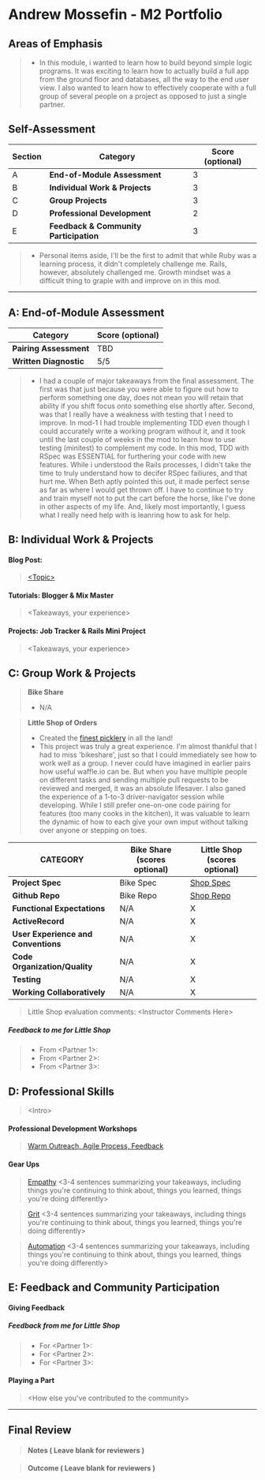 # Andrew Mossefin - M2 Portfolio

## Areas of Emphasis

>* In this module, i wanted to learn how to build beyond simple logic programs. It was exciting to learn how to actually build a full app from the ground floor and databases, all the way to the end user view. I also wanted to learn how to effectively cooperate with a full group of several people on a project as opposed to just a single partner.

## Self-Assessment

| Section | Category | Score (optional) |
| --- | ----- | --- |
| A | **End-of-Module Assessment** | 3 |
| B | **Individual Work & Projects** | 3 |
| C | **Group Projects** | 3 |
| D | **Professional Development** | 2 |
| E | **Feedback & Community Participation** | 3 |

>* Personal items aside, I'll be the first to admit that while Ruby was a learning process, it didn't completely challenge me. Rails, however, absolutely challenged me. Growth mindset was a difficult thing to graple with and improve on in this mod. 

-----------------------

## A: End-of-Module Assessment

| Category | Score (optional) |
| ----- | --- |
| **Pairing Assessment** | TBD |
| **Written Diagnostic** | 5/5 |

>* I had a couple of major takeaways from the final assessment. The first was that just because you were able to figure out how to perform something one day, does not mean you will retain that ability if you shift focus onto something else shortly after. Second, was that I really have a weakness with testing that I need to improve. In mod-1 I had trouble implementing TDD even though I could accurately write a working program without it, and it took until the last couple of weeks in the mod to learn how to use testing (minitest) to complement my code. In this mod, TDD with RSpec was ESSENTIAL for furthering your code with new features. While i understood the Rails processes, I didn't take the time to truly understand how to decifer RSpec failiures, and that hurt me. When Beth aptly pointed this out, it made perfect sense as far as where I would get thrown off. I have to continue to try and train myself not to put the cart before the horse, like I've done in other aspects of my life. And, likely most importantly, I guess what I really need help with is leanring how to ask for help.


## B: Individual Work & Projects

#### Blog Post:
> [\<Topic>](https://)

#### Tutorials: Blogger & Mix Master
> \<Takeaways, your experience>

#### Projects: Job Tracker & Rails Mini Project
> \<Takeaways, your experience>


## C: Group Work & Projects

> **Bike Share** 
>* N/A

> **Little Shop of Orders** 
>* Created the [finest picklery](https://wecanpicklethat.herokuapp.com/) in all the land!
>* This project was truly a great experience. I'm almost thankful that I had to miss 'bikeshare', just so that I could immediately see how to work well as a group. I never could have imagined in earlier pairs how useful waffle.io can be. But when you have multiple people on different tasks and sending multiple pull requests to be reviewed and merged, it was an absolute lifesaver. I also ganed the experience of a 1-to-3 driver-navigator session while developing. While I still prefer one-on-one code pairing for features (too many cooks in the kitchen), it was valuable to learn the dynamic of how to each give your own imput without talking over anyone or stepping on toes.

| CATEGORY | Bike Share (scores optional) | Little Shop (scores optional) |
| --- | --- | --- |
| **Project Spec** | Bike Spec | [Shop Spec](http://backend.turing.io/module2/projects/little_shop) |
| **Github Repo** | Bike Repo | [Shop Repo](https://github.com/lao9/we_can_pickle_that) |
| **Functional Expectations** | N/A | X |
| **ActiveRecord** | N/A | X |
| **User Experience and Conventions** | N/A | X |
| **Code Organization/Quality** | N/A | X |
| **Testing** | N/A | X |
| **Working Collaboratively** | N/A | X |

> Little Shop evaluation comments:
\<Instructor Comments Here>


##### Feedback to me for Little Shop

  >* From \<Partner 1>:
  >* From \<Partner 2>:
  >* From \<Partner 3>:


## D: Professional Skills

> \<Intro>

#### **Professional Development Workshops**
> [Warm Outreach, Agile Process, Feedback](https://github.com/turingschool/career-development-curriculum/blob/master/deliverable_submissions/1701-b/<your_name>.md)

#### **Gear Ups**

> [Empathy](https://github.com/turingschool/gear-up/blob/master/empathy.markdown)
\<3-4 sentences summarizing your takeaways, including things you're continuing to think about, things you learned, things you're doing differently>

> [Grit](https://github.com/turingschool/gear-up/blob/master/grit.markdown)
\<3-4 sentences summarizing your takeaways, including things you're continuing to think about, things you learned, things you're doing differently>

> [Automation](https://github.com/turingschool/gear-up/blob/master/automation.markdown)
\<3-4 sentences summarizing your takeaways, including things you're continuing to think about, things you learned, things you're doing differently>


## E: Feedback and Community Participation

#### **Giving Feedback**

##### Feedback from me for Little Shop

  >* For \<Partner 1>:
  >* For \<Partner 2>:
  >* For \<Partner 3>:

#### **Playing a Part**

> \<How else you've contributed to the community>

------------------

## Final Review

> #### Notes ( Leave blank for reviewers )

> #### Outcome ( Leave blank for reviewers )
